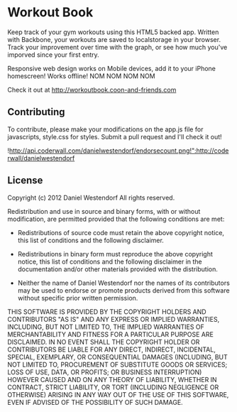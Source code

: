 Workout Book
============

Keep track of your gym workouts using this HTML5 backed app. Written with Backbone, your workouts are saved to localstorage in your browser. Track your improvement over time with the graph, or see how much you've imporved since your first entry.

Responsive web design works on Mobile devices, add it to your iPhone homescreen! Works offline! NOM NOM NOM NOM

Check it out at http://workoutbook.coon-and-friends.com

Contributing
------------

To contribute, please make your modifications on the app.js file for javascripts, style.css for styles. Submit a pull request and I'll check it out! 

!http://api.coderwall.com/danielwestendorf/endorsecount.png!":http://coderwall/danielwestendorf

License
----------
Copyright (c) 2012 Daniel Westendorf
All rights reserved.

Redistribution and use in source and binary forms, with or without modification,
are permitted provided that the following conditions are met:

* Redistributions of source code must retain the above copyright notice, this list
of conditions and the following disclaimer.

* Redistributions in binary form must reproduce the above copyright notice, this
list of conditions and the following disclaimer in the documentation and/or other
materials provided with the distribution.

* Neither the name of Daniel Westendorf nor the names of its contributors may be used to
endorse or promote products derived from this software without specific prior
written permission.

THIS SOFTWARE IS PROVIDED BY THE COPYRIGHT HOLDERS AND CONTRIBUTORS "AS IS" AND ANY
EXPRESS OR IMPLIED WARRANTIES, INCLUDING, BUT NOT LIMITED TO, THE IMPLIED WARRANTIES
OF MERCHANTABILITY AND FITNESS FOR A PARTICULAR PURPOSE ARE DISCLAIMED. IN NO EVENT
SHALL THE COPYRIGHT HOLDER OR CONTRIBUTORS BE LIABLE FOR ANY DIRECT, INDIRECT,
INCIDENTAL, SPECIAL, EXEMPLARY, OR CONSEQUENTIAL DAMAGES (INCLUDING, BUT NOT LIMITED
TO, PROCUREMENT OF SUBSTITUTE GOODS OR SERVICES; LOSS OF USE, DATA, OR PROFITS; OR
BUSINESS INTERRUPTION) HOWEVER CAUSED AND ON ANY THEORY OF LIABILITY, WHETHER IN
CONTRACT, STRICT LIABILITY, OR TORT (INCLUDING NEGLIGENCE OR OTHERWISE) ARISING IN
ANY WAY OUT OF THE USE OF THIS SOFTWARE, EVEN IF ADVISED OF THE POSSIBILITY OF SUCH
DAMAGE.